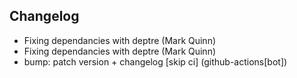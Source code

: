 ## Changelog

- Fixing dependancies with deptre (Mark Quinn)
- Fixing dependancies with deptre (Mark Quinn)
- bump: patch version + changelog [skip ci] (github-actions[bot])